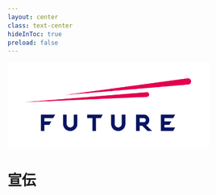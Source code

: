 ```yaml
---
layout: center
class: text-center
hideInToc: true
preload: false
---
```


<div
  v-motion
  :initial="{ x: -80 }"
  :enter="{ x: 0 }">

![Future](/ic_FUTURE_Type2.png)

# 宣伝

</div>

<style>
  .slidev-layout {
    color: #555;
    background: #fff;
  }
  img {
    width: 400px;
  }
</style>
